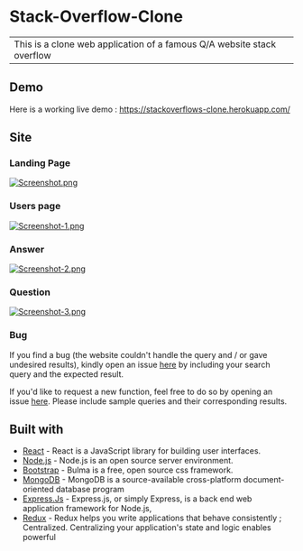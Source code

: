# Stack-Overflow-Clone

<table>
<tr>
<td>
This is a clone web application of a famous Q/A website stack overflow
</td>
</tr>
</table>


## Demo
Here is a working live demo :  https://stackoverflows-clone.herokuapp.com/


## Site

### Landing Page

[![Screenshot.png](https://i.postimg.cc/8C2v1wgh/Screenshot.png)](https://postimg.cc/cKcChRHH)

### Users page

[![Screenshot-1.png](https://i.postimg.cc/xdzkFHNq/Screenshot-1.png)](https://postimg.cc/Z9JKWWch)

### Answer

[![Screenshot-2.png](https://i.postimg.cc/VvdPD95V/Screenshot-2.png)](https://postimg.cc/fSnPb9cc)

### Question

[![Screenshot-3.png](https://i.postimg.cc/zBkT0W4K/Screenshot-3.png)](https://postimg.cc/sQvB2Bjg)



### Bug 

If you find a bug (the website couldn't handle the query and / or gave undesired results), kindly open an issue [here](https://github.com/DevAthul-88/Stack-Overflow-Clone/issues) by including your search query and the expected result.

If you'd like to request a new function, feel free to do so by opening an issue [here](https://github.com/DevAthul-88/Stack-Overflow-Clone/issues). Please include sample queries and their corresponding results.


## Built with 

- [React](https://www.w3schools.com/react/default.asp) - React is a JavaScript library for building user interfaces.
- [Node.js](https://www.w3schools.com/nodejs/default.asp) - Node.js is an open source server environment.
- [Bootstrap](https://bulma.io/documentation) - Bulma is a free, open source css framework.
- [MongoDB](https://docs.mongodb.com/) - 
MongoDB is a source-available cross-platform document-oriented database program
- [Express.Js](http://expressjs.com/) - Express.js, or simply Express, is a back end web application framework for Node.js,
- [Redux](https://redux.js.org/) - Redux helps you write applications that behave consistently ; Centralized. Centralizing your application's state and logic enables powerful

